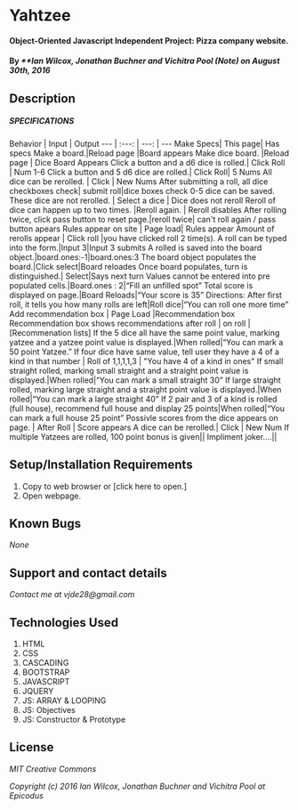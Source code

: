 # Yahtzee

#### Object-Oriented Javascript Independent Project: Pizza company website.

#### By _**Ian Wilcox, Jonathan Buchner and Vichitra Pool (Note) on August 30th, 2016_

## Description

##### SPECIFICATIONS

Behavior | Input | Output
--- | :---: | ---: | ---
Make Specs| This page| Has specs
Make a board.|Reload page |Board appears
Make dice board. |Reload page | Dice Board Appears
Click a button and a d6 dice is rolled.| Click Roll | Num 1-6
Click a button and 5 d6 dice are rolled.| Click Roll|  5 Nums
All dice can be rerolled. | Click | New Nums
After submitting a roll, all dice checkboxes check| submit roll|dice boxes check
0-5 dice can be saved.  These dice are not rerolled. | Select a dice | Dice does not reroll
Reroll of dice can happen up to two times. |Reroll again. |  Reroll disables
After rolling twice, click pass button to reset page.|reroll twice| can't roll again / pass button apears
Rules appear on site | Page load| Rules appear
Amount of rerolls appear | Click roll |you have clicked roll 2 time(s).
A roll can be typed into the form.|Input 3|Input 3 submits
A rolled is saved into the board object.|board.ones:-1|board.ones:3
The board object populates the board.|Click select|Board reloades
Once board populates, turn is distinguished.| Select|Says next turn
Values cannot be entered into pre populated cells.|Board.ones : 2|“Fill an unfilled spot”
Total score is displayed on page.|Board Reloads|“Your score is 35”
Directions: After first roll, it tells you how many rolls are left|Roll dice|“You can roll one more time”
Add recommendation box | Page Load |Recommendation box
Recommendation box shows recommendations after roll | on roll | [Recommenation lists]
If the 5 dice all have the same point value, marking yatzee and a yatzee point value is displayed.|When rolled|“You can mark a 50 point Yatzee.”
If four dice have same value, tell user they have a 4 of a kind in that number | Roll of 1,1,1,1,3 | "You have 4 of a kind in ones"
If small straight rolled, marking small straight and a straight point value is displayed.|When rolled|“You can mark a small straight 30”
If large straight rolled, marking large straight and a straight point value is displayed.|When rolled|“You can mark a large straight 40”
If 2 pair and 3 of a kind is rolled (full house), recommend full house and display 25 points|When rolled|“You can mark a full house 25 point”
Possivle scores from the dice appears on page. | After Roll | Score appears
A dice can be rerolled.| Click | New Num
If multiple Yatzees are rolled, 100 point bonus is given||
Impliment joker....||

## Setup/Installation Requirements
1. Copy to web browser or [click here to open.]
2. Open  webpage.

## Known Bugs
_None_

## Support and contact details
_Contact me at vjde28@gmail.com_

## Technologies Used

1. HTML
2. CSS
3. CASCADING
4. BOOTSTRAP
5. JAVASCRIPT
6. JQUERY
7. JS: ARRAY & LOOPING
8. JS: Objectives
9. JS: Constructor & Prototype

## License

_*MIT Creative Commons*_

_Copyright (c) 2016 Ian Wilcox, Jonathan Buchner and Vichitra Pool at Epicodus_
